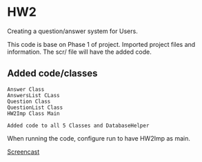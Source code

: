 # HW2
Creating a question/answer system for Users.

This code is base on Phase 1 of project.
Imported project files and information. 
The scr/ file will have the added code.

 ## Added code/classes
 ```
Answer Class
AnswersList CLass
Question Class
QuestionList Class
HW2Imp Class Main

Added code to all 5 Classes and DatabaseHelper
```
When running the code, configure run to have HW2Imp as main.

[Screencast]()


